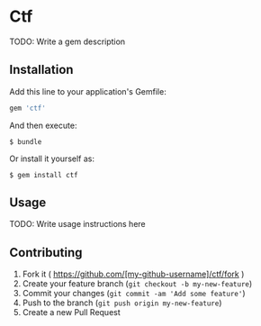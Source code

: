 # Ctf

TODO: Write a gem description

## Installation

Add this line to your application's Gemfile:

```ruby
gem 'ctf'
```

And then execute:

    $ bundle

Or install it yourself as:

    $ gem install ctf

## Usage

TODO: Write usage instructions here

## Contributing

1. Fork it ( https://github.com/[my-github-username]/ctf/fork )
2. Create your feature branch (`git checkout -b my-new-feature`)
3. Commit your changes (`git commit -am 'Add some feature'`)
4. Push to the branch (`git push origin my-new-feature`)
5. Create a new Pull Request
